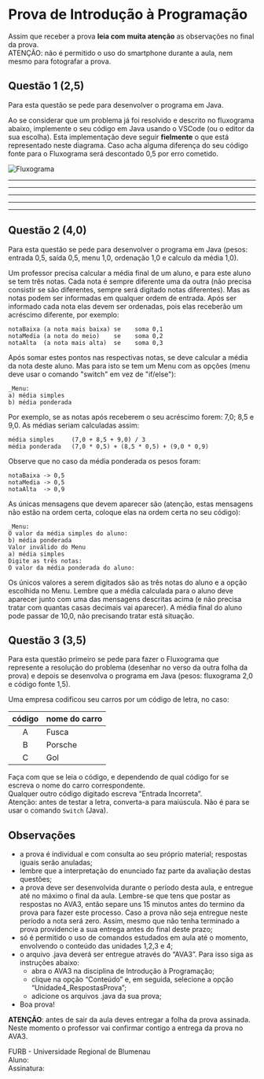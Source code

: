 # Prova de Introdução à Programação  

Assim que receber a prova **leia com muita atenção** as observações no final da prova.  
ATENÇÃO: não é permitido o uso do smartphone durante a aula, nem mesmo para fotografar a prova.

## Questão 1 (2,5)

Para esta questão se pede para desenvolver o programa em Java.  

Ao se considerar que um problema já foi resolvido e descrito no fluxograma abaixo, implemente o seu código em Java usando o VSCode (ou o editor da sua escolha). Esta implementação deve seguir **fielmente** o que está representado neste diagrama. Caso acha alguma diferença do seu código fonte para o Fluxograma será descontado 0,5 por erro cometido.  

![Fluxograma](../svg/ProvaA/ProvaA1q1.svg  "Fluxograma")  

----  
----  
----  
----  
----  

## Questão 2 (4,0)

Para esta questão se pede para desenvolver o programa em Java (pesos: entrada 0,5, saída 0,5, menu 1,0, ordenação 1,0 e calculo da média 1,0).  

Um professor precisa calcular a média final de um aluno, e para este aluno se tem três notas. Cada nota é sempre diferente uma da outra (não precisa consistir se são diferentes, sempre será digitado notas diferentes). Mas as notas podem ser informadas em qualquer ordem de entrada. Após ser informado cada nota elas devem ser ordenadas, pois elas receberão um acréscimo diferente, por exemplo:  

    notaBaixa (a nota mais baixa) se    soma 0,1  
    notaMedia (a nota do meio)    se    soma 0,2  
    notaAlta  (a nota mais alta)  se    soma 0,3  

Após somar estes pontos nas respectivas notas, se deve calcular a média da nota deste aluno. Mas para isto se tem um Menu com as opções (menu deve usar o comando "switch" em vez de "if/else"):  

    _Menu:  
    a) média simples  
    b) média ponderada  

Por exemplo, se as notas após receberem o seu acréscimo forem: 7,0; 8,5 e 9,0. As médias seriam calculadas assim:  

    média simples     (7,0 + 8,5 + 9,0) / 3  
    média ponderada   (7,0 * 0,5) + (8,5 * 0,5) + (9,0 * 0,9)  

Observe que no caso da média ponderada os pesos foram:  

    notaBaixa -> 0,5  
    notaMedia -> 0,5  
    notaAlta  -> 0,9  

As únicas mensagens que devem aparecer são (atenção, estas mensagens não estão na ordem certa, coloque elas na ordem certa no seu código):  

    _Menu:  
    O valor da média simples do aluno:  
    b) média ponderada  
    Valor inválido do Menu  
    a) média simples  
    Digite as três notas:  
    O valor da média ponderada do aluno:  

Os únicos valores a serem digitados são as três notas do aluno e a opção escolhida no Menu. Lembre que a média calculada para o aluno deve aparecer junto com uma das mensagens descritas acima (e não precisa tratar com quantas casas decimais vai aparecer). A média final do aluno pode passar de 10,0, não precisando tratar está situação.  

## Questão 3 (3,5)

Para esta questão primeiro se pede para fazer o Fluxograma que represente a resolução do problema (desenhar no verso da outra folha da prova) e depois se desenvolva o programa em Java (pesos: fluxograma 2,0 e código fonte 1,5).  

Uma empresa codificou seu carros por um código de letra, no caso:  

| código | nome do carro |  
|:------:|:--------------|  
| A      | Fusca         |  
| B      | Porsche       |  
| C      | Gol           |  

Faça com que se leia o código, e dependendo de qual código for se escreva o nome do carro correspondente.  
Qualquer outro código digitado escreva “Entrada Incorreta”.  
Atenção: antes de testar a letra, converta-a para maiúscula. Não é para se usar o comando ```Switch``` (Java).  

## Observações  

- a prova é individual e com consulta ao seu próprio material; respostas iguais serão anuladas;  
- lembre que a interpretação do enunciado faz parte da avaliação destas questões;  
- a prova deve ser desenvolvida durante o período desta aula, e entregue até no máximo o final da aula. Lembre-se que tens que postar as respostas no AVA3, então separe uns 15 minutos antes do termino da prova para fazer este processo. Caso a prova não seja entregue neste período a nota será zero. Assim, mesmo que não tenha terminado a prova providencie a sua entrega antes do final deste prazo;  
- só é permitido o uso de comandos estudados em aula até o momento, envolvendo o conteúdo das unidades 1,2,3 e 4;  
- o arquivo .java deverá ser entregue através do “AVA3”. Para isso siga as instruções abaixo:  
  - abra o AVA3 na disciplina de Introdução à Programação;  
  - clique na opção “Conteúdo” e, em seguida, selecione a opção “Unidade4_RespostasProva”;  
  - adicione os arquivos .java da sua prova;
- Boa prova!  

**ATENÇÃO**: antes de sair da aula deves entregar a folha da prova assinada. Neste momento o professor vai confirmar contigo a entrega da prova no AVA3.  

FURB - Universidade Regional de Blumenau  
Aluno:  
Assinatura:  
